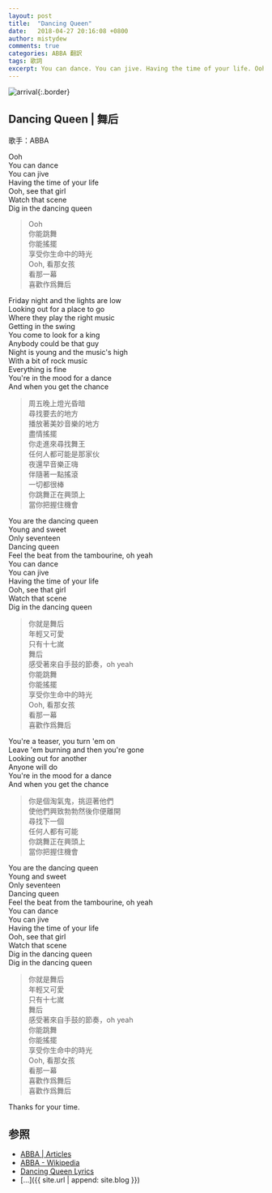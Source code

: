 ```yaml
---
layout: post
title:  "Dancing Queen"
date:   2018-04-27 20:16:08 +0800
author: mistydew
comments: true
categories: ABBA 翻訳
tags: 歌詞
excerpt: You can dance. You can jive. Having the time of your life. Ooh, see that girl. Watch that scene. Dig in the dancing queen.
---
```

![arrival](https://raw.githubusercontent.com/mistydew/audio/master/cover/arrival.jpg){:.border}

## Dancing Queen | 舞后

歌手：ABBA

Ooh<br>
You can dance<br>
You can jive<br>
Having the time of your life<br>
Ooh, see that girl<br>
Watch that scene<br>
Dig in the dancing queen

> Ooh<br>
> 你能跳舞<br>
> 你能搖擺<br>
> 享受你生命中的時光<br>
> Ooh, 看那女孩<br>
> 看那一幕<br>
> 喜歡作爲舞后

Friday night and the lights are low<br>
Looking out for a place to go<br>
Where they play the right music<br>
Getting in the swing<br>
You come to look for a king<br>
Anybody could be that guy<br>
Night is young and the music's high<br>
With a bit of rock music<br>
Everything is fine<br>
You're in the mood for a dance<br>
And when you get the chance

> 周五晚上燈光昏暗<br>
> 尋找要去的地方<br>
> 播放著美妙音樂的地方<br>
> 盡情搖擺<br>
> 你走進來尋找舞王<br>
> 任何人都可能是那家伙<br>
> 夜還早音樂正嗨<br>
> 伴隨著一點搖滾<br>
> 一切都很棒<br>
> 你跳舞正在興頭上<br>
> 當你把握住機會

You are the dancing queen<br>
Young and sweet<br>
Only seventeen<br>
Dancing queen<br>
Feel the beat from the tambourine, oh yeah<br>
You can dance<br>
You can jive<br>
Having the time of your life<br>
Ooh, see that girl<br>
Watch that scene<br>
Dig in the dancing queen

> 你就是舞后<br>
> 年輕又可愛<br>
> 只有十七嵗<br>
> 舞后<br>
> 感受著來自手鼓的節奏，oh yeah<br>
> 你能跳舞<br>
> 你能搖擺<br>
> 享受你生命中的時光<br>
> Ooh, 看那女孩<br>
> 看那一幕<br>
> 喜歡作爲舞后

You're a teaser, you turn 'em on<br>
Leave 'em burning and then you're gone<br>
Looking out for another<br>
Anyone will do<br>
You're in the mood for a dance<br>
And when you get the chance

> 你是個淘氣鬼，挑逗著他們<br>
> 使他們興致勃勃然後你便離開<br>
> 尋找下一個<br>
> 任何人都有可能<br>
> 你跳舞正在興頭上<br>
> 當你把握住機會

You are the dancing queen<br>
Young and sweet<br>
Only seventeen<br>
Dancing queen<br>
Feel the beat from the tambourine, oh yeah<br>
You can dance<br>
You can jive<br>
Having the time of your life<br>
Ooh, see that girl<br>
Watch that scene<br>
Dig in the dancing queen<br>
Dig in the dancing queen

> 你就是舞后<br>
> 年輕又可愛<br>
> 只有十七嵗<br>
> 舞后<br>
> 感受著來自手鼓的節奏，oh yeah<br>
> 你能跳舞<br>
> 你能搖擺<br>
> 享受你生命中的時光<br>
> Ooh, 看那女孩<br>
> 看那一幕<br>
> 喜歡作爲舞后<br>
> 喜歡作爲舞后

Thanks for your time.

## 参照
* [ABBA \| Articles](https://abbasite.com)
* [ABBA - Wikipedia](https://en.wikipedia.org/wiki/ABBA)
* [Dancing Queen Lyrics](https://www.lyrics.com/lyric/24169579/ABBA/Dancing+Queen)
* [...]({{ site.url | append: site.blog }})
